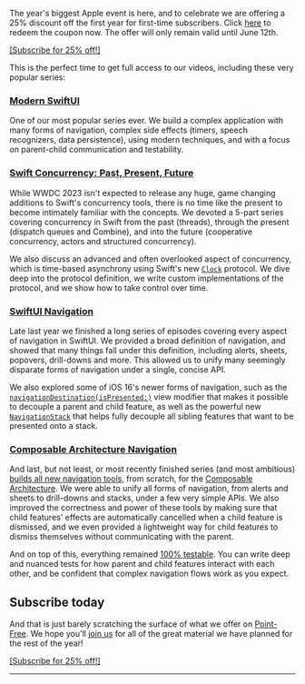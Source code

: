 The year's biggest Apple event is here, and to celebrate we are offering a 25% discount off the 
first year for first-time subscribers. Click [here](/discounts/wwdc-2023) to redeem the coupon now. 
The offer will only remain valid until June 12th.

[[Subscribe for 25% off!]](/discounts/wwdc-2023)

This is the perfect time to get full access to our videos, including these very popular series:

### [**Modern SwiftUI**](/collections/swiftui/modern-swiftui)

One of our most popular series ever. We build a complex application with many forms of navigation,
complex side effects (timers, speech recognizers, data persistence), using modern techniques, and
with a focus on parent-child communication and testability. 

### [**Swift Concurrency: Past, Present, Future**](/collections/concurrency)

While WWDC 2023 isn't expected to release any huge, game changing additions to Swift's concurrency 
tools, there is no time like the present to become intimately familiar with the concepts. We devoted
a 5-part series covering concurrency in Swift from the past (threads), through the present (dispatch
queues and Combine), and into the future (cooperative concurrency, actors and structured
concurrency). 

We also discuss an advanced and often overlooked aspect of concurrency, which is time-based
asynchrony using Swift's new [`Clock`][clock-docs] protocol. We dive deep into the protocol 
definition, we write custom implementations of the protocol, and we show how to take control over
time.

[clock-docs]: https://developer.apple.com/documentation/swift/clock 
 
### [**SwiftUI Navigation**](/collections/swiftui/navigation)

Late last year we finished a long series of episodes covering every aspect of navigation in SwiftUI.
We provided a broad definition of navigation, and showed that many things fall under this 
definition, including alerts, sheets, popovers, drill-downs and more. This allowed us to unify 
many seemingly disparate forms of navigation under a single, concise API.

We also explored some of iOS 16's newer forms of navigation, such as the 
[`navigationDestination(isPresented:)`][nav-dest-docs] view modifier that makes it possible to 
decouple a parent and child feature, as well as the powerful new 
[`NavigationStack`][nav-stack-docs] that helps fully decouple all sibling features that want to be
presented onto a stack.

[nav-dest-docs]: https://developer.apple.com/documentation/swiftui/view/navigationdestination(ispresented:destination:)
[nav-stack-docs]: https://developer.apple.com/documentation/swiftui/navigationstack/

### [**Composable Architecture Navigation**][tca-nav]

And last, but not least, or most recently finished series (and most ambitious) [builds all new
navigation tools][tca-nav], from scratch, for the [Composable Architecture][tca-gh]. We were able
to unify all forms of navigation, from alerts and sheets to drill-downs and stacks, under a few
very simple APIs. We also improved the correctness and power of these tools by making sure that
child features' effects are automatically cancelled when a child feature is dismissed, and we
even provided a lightweight way for child features to dismiss themselves without communicating 
with the parent.

And on top of this, everything remained [100% testable][tca-nav-testing]. You can write deep and 
nuanced tests for how parent and child features interact with each other, and be confident that 
complex navigation flows work as you expect.  

[tca-nav-testing]: /episodes/ep237-composable-stacks-testing
[tca-nav]: /collections/composable-architecture/navigation
[tca-gh]: http://github.com/pointfreeco/swift-composable-architecture   

## Subscribe today

And that is just barely scratching the surface of what we offer on [Point-Free](/). We hope you'll 
[join us](/discounts/wwdc-2023) for all of the great material we have planned for the rest of the 
year!

[[Subscribe for 25% off!]](/discounts/wwdc-2023)

---
